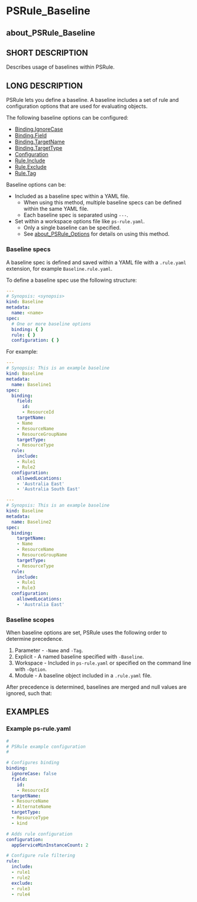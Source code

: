 # PSRule_Baseline

## about_PSRule_Baseline

## SHORT DESCRIPTION

Describes usage of baselines within PSRule.

## LONG DESCRIPTION

PSRule lets you define a baseline.
A baseline includes a set of rule and configuration options that are used for evaluating objects.

The following baseline options can be configured:

- [Binding.IgnoreCase](about_PSRule_Options.md#bindingignorecase)
- [Binding.Field](about_PSRule_Options.md#bindingfield)
- [Binding.TargetName](about_PSRule_Options.md#bindingtargetname)
- [Binding.TargetType](about_PSRule_Options.md#bindingtargettype)
- [Configuration](about_PSRule_Options.md#configuration)
- [Rule.Include](about_PSRule_Options.md#ruleinclude)
- [Rule.Exclude](about_PSRule_Options.md#ruleexclude)
- [Rule.Tag](about_PSRule_Options.md#ruletag)

Baseline options can be:

- Included as a baseline spec within a YAML file.
  - When using this method, multiple baseline specs can be defined within the same YAML file.
  - Each baseline spec is separated using `---`.
- Set within a workspace options file like `ps-rule.yaml`.
  - Only a single baseline can be specified.
  - See [about_PSRule_Options](about_PSRule_Options.md) for details on using this method.

### Baseline specs

A baseline spec is defined and saved within a YAML file with a `.rule.yaml` extension, for example `Baseline.rule.yaml`.

To define a baseline spec use the following structure:

```yaml
---
# Synopsis: <synopsis>
kind: Baseline
metadata:
  name: <name>
spec:
  # One or more baseline options
  binding: { }
  rule: { }
  configuration: { }
```

For example:

```yaml
---
# Synopsis: This is an example baseline
kind: Baseline
metadata:
  name: Baseline1
spec:
  binding:
    field:
      id:
      - ResourceId
    targetName:
    - Name
    - ResourceName
    - ResourceGroupName
    targetType:
    - ResourceType
  rule:
    include:
    - Rule1
    - Rule2
  configuration:
    allowedLocations:
    - 'Australia East'
    - 'Australia South East'

---
# Synopsis: This is an example baseline
kind: Baseline
metadata:
  name: Baseline2
spec:
  binding:
    targetName:
    - Name
    - ResourceName
    - ResourceGroupName
    targetType:
    - ResourceType
  rule:
    include:
    - Rule1
    - Rule3
  configuration:
    allowedLocations:
    - 'Australia East'
```

### Baseline scopes

When baseline options are set, PSRule uses the following order to determine precedence.

1. Parameter - `-Name` and `-Tag`.
2. Explicit - A named baseline specified with `-Baseline`.
3. Workspace - Included in `ps-rule.yaml` or specified on the command line with `-Option`.
4. Module - A baseline object included in a `.rule.yaml` file.

After precedence is determined, baselines are merged and null values are ignored, such that:

## EXAMPLES

### Example ps-rule.yaml

```yaml
#
# PSRule example configuration
#

# Configures binding
binding:
  ignoreCase: false
  field:
    id:
    - ResourceId
  targetName:
  - ResourceName
  - AlternateName
  targetType:
  - ResourceType
  - kind

# Adds rule configuration
configuration:
  appServiceMinInstanceCount: 2

# Configure rule filtering
rule:
  include:
  - rule1
  - rule2
  exclude:
  - rule3
  - rule4

```
